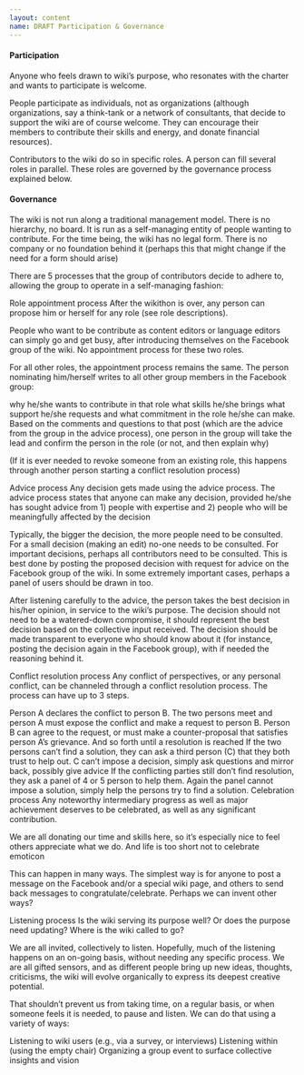 ```yaml
---
layout: content
name: DRAFT Participation & Governance
---
```

#### Participation

Anyone who feels drawn to wiki’s purpose, who resonates with the charter and wants to participate is welcome.

People participate as individuals, not as organizations (although organizations, say a think-tank or a network of consultants, that decide to support the wiki are of course welcome. They can encourage their members to contribute their skills and energy, and donate financial resources).

Contributors to the wiki do so in specific roles. A person can fill several roles in parallel. These roles are governed by the governance process explained below.

#### Governance

The wiki is not run along a traditional management model. There is no hierarchy, no board. It is run as a self-managing entity of people wanting to contribute. For the time being, the wiki has no legal form. There is no company or no foundation behind it (perhaps this that might change if the need for a form should arise)

There are 5 processes that the group of contributors decide to adhere to, allowing the group to operate in a self-managing fashion:

Role appointment process
After the wikithon is over, any person can propose him or herself for any role (see role descriptions).

People who want to be contribute as content editors or language editors can simply go and get busy, after introducing themselves on the Facebook group of the wiki. No appointment process for these two roles.

For all other roles, the appointment process remains the same. The person nominating him/herself writes to all other group members in the Facebook group:

why he/she wants to contribute in that role
what skills he/she brings
what support he/she requests
and what commitment in the role he/she can make.
Based on the comments and questions to that post (which are the advice from the group in the advice process), one person in the group will take the lead and confirm the person in the role (or not, and then explain why)

(If it is ever needed to revoke someone from an existing role, this happens through another person starting a conflict resolution process)

Advice process
Any decision gets made using the advice process. The advice process states that anyone can make any decision, provided he/she has sought advice from 1) people with expertise and 2) people who will be meaningfully affected by the decision

Typically, the bigger the decision, the more people need to be consulted. For a small decision (making an edit) no-one needs to be consulted. For important decisions, perhaps all contributors need to be consulted. This is best done by posting the proposed decision with request for advice on the Facebook group of the wiki. In some extremely important cases, perhaps a panel of users should be drawn in too.

After listening carefully to the advice, the person takes the best decision in his/her opinion, in service to the wiki’s purpose. The decision should not need to be a watered-down compromise, it should represent the best decision based on the collective input received. The decision should be made transparent to everyone who should know about it (for instance, posting the decision again in the Facebook group), with if needed the reasoning behind it.

Conflict resolution process
Any conflict of perspectives, or any personal conflict, can be channeled through a conflict resolution process. The process can have up to 3 steps.

Person A declares the conflict to person B. The two persons meet and person A must expose the conflict and make a request to person B. Person B can agree to the request, or must make a counter-proposal that satisfies person A’s grievance. And so forth until a resolution is reached
If the two persons can’t find a solution, they can ask a third person (C) that they both trust to help out. C can’t impose a decision, simply ask questions and mirror back, possibly give advice
If the conflicting parties still don’t find resolution, they ask a panel of 4 or 5 person to help them. Again the panel cannot impose a solution, simply help the persons try to find a solution.
Celebration process
Any noteworthy intermediary progress as well as major achievement deserves to be celebrated, as well as any significant contribution.

We are all donating our time and skills here, so it’s especially nice to feel others appreciate what we do. And life is too short not to celebrate emoticon

This can happen in many ways. The simplest way is for anyone to post a message on the Facebook and/or a special wiki page, and others to send back messages to congratulate/celebrate. Perhaps we can invent other ways?

Listening process
Is the wiki serving its purpose well? Or does the purpose need updating? Where is the wiki called to go?

We are all invited, collectively to listen. Hopefully, much of the listening happens on an on-going basis, without needing any specific process. We are all gifted sensors, and as different people bring up new ideas, thoughts, criticisms, the wiki will evolve organically to express its deepest creative potential.

That shouldn’t prevent us from taking time, on a regular basis, or when someone feels it is needed, to pause and listen. We can do that using a variety of ways:

Listening to wiki users (e.g., via a survey, or interviews)
Listening within (using the empty chair)
Organizing a group event to surface collective insights and vision